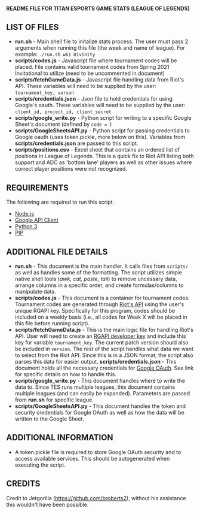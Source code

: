 #### README FILE FOR TITAN ESPORTS GAME STATS (LEAGUE OF LEGENDS) ####

## LIST OF FILES ##

- **run.sh** - Main shell file to initalize stats process. The user must pass 2 arguments when running this file (the week and name of league). For example: ```./run.sh wk1 Divinity```
- **scripts/codes.js** - Javascript file where tournament codes will be placed. File contains valid tournament codes from Spring 2021 Invitational to utilize (need to be uncommented in document)
- **scripts/fetchGameData.js** - Javascript file handling data from Riot's API. These variables will need to be supplied by the user: ``tournament_key, verson``
- **scripts/credentials.json** - Json file to hold credentials for using Google's oauth. These variables will need to be supplied by the user: ```client_id, project_id, client_secret```
- **scripts/google_write.py** - Python script for writing to a specific Google Sheet's document (defined by ```code = ```)
- **scripts/GoogleSheetsAPI.py** - Python script for passing credentials to Google oauth (uses token.pickle, more below on this). Variables from **scripts/credentials.json** are passed to this script.
- **scripts/positions.csv** - Excel sheet that contains an ordered list of positions in League of Legends. This is a quick fix to Riot API listing both support and ADC as 'bottom lane' players as well as other issues where correct player positions were not recognized. 

## REQUIREMENTS ##
The following are required to run this script.

- [Node.js](https://nodejs.org/en/)
- [Google API Client](https://pypi.org/project/google-api-python-client/)
- [Python 3](https://www.python.org/downloads/)
- [PIP](https://pip.pypa.io/en/stable/reference/pip_install/) 

## ADDITIONAL FILE DETAILS ##
- **run.sh** - This document is the main handler. It calls files from ```scripts/``` as well as handles some of the formatting. The script utilizes simple native shell tools (*awk, cat, paste, tail*) to remove uncessary data, arrange columns in a specific order, and create formulas/columns to manipulate data.
- **scripts/codes.js** - This document is a container for tournament codes. Tournament codes are generated through [Riot's API](https://developer.riotgames.com/docs/lol) using the user's unique RGAPI key. Specifically for this program, codes should be included on a weekly basis (i.e., all codes for Week X will be placed in this file before running script).
- **scripts/fetchGameData.js** - This is the main logic file for handling Riot's API. User will need to create an [RGAPI developer key](https://developer.riotgames.com/docs/portal#product-registration_application-process) and include this key for variable ```tournament_key```. The current patch version should also be included in ```version```. The rest of the script handles what data we want to select from the Riot API. Since this is in a JSON format, the script also parses this data for easier output.
**scripts/credentials.json** - This document holds all the necessary credentials for [Google OAuth](https://developers.google.com/identity/protocols/oauth2/javascript-implicit-flow). See link for specific details on how to handle this. 
- **scripts/google_write.py** - This document handles where to write the data to. Since TES runs multiple leagues, this document contains multiple leagues (and can easily be expanded). Parameters are passed from **run.sh** for specific league.
- **scripts/GoogleSheetsAPI.py** - This document handles the token and security credentials for Google OAuth as well as how the data will be written to the Google Sheet.

## ADDITIONAL INFORMATION ##
- A token.pickle file is required to store Google OAuth security and to access available services. This should be autogenerated when executing the script.

## CREDITS ##
Credit to Jetgorilla (https://github.com/broberts2), without his assistance this wouldn't have been possible. 
